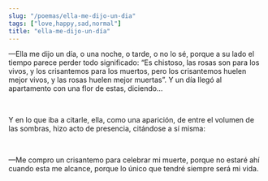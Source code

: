 ```yaml
---
slug: "/poemas/ella-me-dijo-un-dia"
tags: ["love,happy,sad,normal"]
title: "ella-me-dijo-un-día"
---
```

—Ella me dijo un día, o una noche, o tarde, o no lo sé, porque a su lado el tiempo parece perder todo significado: “Es chistoso, las rosas son para los vivos, y los crisantemos para los muertos, pero los crisantemos huelen mejor vivos, y las rosas huelen mejor muertas”. Y un día llegó al apartamento con una flor de estas, diciendo…

&nbsp;

Y en lo que iba a citarle, ella, como una aparición, de entre el volumen de las sombras, hizo acto de presencia, citándose a sí misma:

&nbsp;

—Me compro un crisantemo para celebrar mi muerte, porque no estaré ahí cuando esta me alcance, porque lo único que tendré siempre será mi vida.